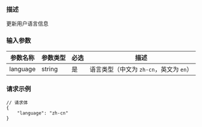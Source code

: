 ### 描述

更新用户语言信息

### 输入参数

| 参数名称        | 参数类型   | 必选 | 描述                         |
|-------------|--------|----|----------------------------|
| language    | string | 是  | 语言类型（中文为 `zh-cn`，英文为 `en`） |

### 请求示例

```json5
// 请求体
{
    "language": "zh-cn"
}
```
